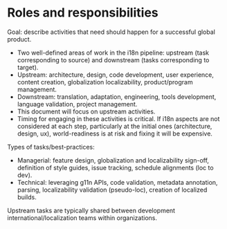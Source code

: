 # Roles and responsibilities

Goal: describe activities that need should happen for a successful global product.

- Two well-defined areas of work in the i18n pipeline: upstream (task corresponding to source) and downstream (tasks corresponding to target).
- Upstream: architecture, design, code development, user experience, content creation, globalization localizability, product/program management.
- Downstream: translation, adaptation, engineering, tools development, language validation, project management.
- This document will focus on upstream activities.
- Timing for engaging in these activities is critical. If i18n aspects are not considered at each step, particularly at the initial ones (architecture, design, ux), world-readiness is at risk and fixing it will be expensive.

Types of tasks/best-practices:

- Managerial: feature design, globalization and localizability sign-off, definition of style guides, issue tracking, schedule alignments (loc to dev).
- Technical: leveraging g11n APIs, code validation, metadata annotation, parsing, localizability validation (pseudo-loc), creation of localized builds.

Upstream tasks are typically shared between development international/localization teams within organizations.
